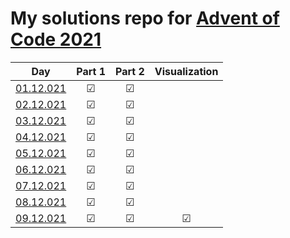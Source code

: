 # My solutions repo for [Advent of Code 2021](https://adventofcode.com/2021)

| Day | Part 1 | Part 2 | Visualization
| --- | :---: | :---: | :---: |
| [01.12.021](https://github.com/FabianKielmann/advent-of-code/tree/main/day_1) | ☑ | ☑ | |
| [02.12.021](https://github.com/FabianKielmann/advent-of-code/tree/main/day_2) | ☑ | ☑ | |
| [03.12.021](https://github.com/FabianKielmann/advent-of-code/tree/main/day_3) | ☑ | ☑ | |
| [04.12.021](https://github.com/FabianKielmann/advent-of-code/tree/main/day_4) | ☑ | ☑ | |
| [05.12.021](https://github.com/FabianKielmann/advent-of-code/tree/main/day_5) | ☑ | ☑ | |
| [06.12.021](https://github.com/FabianKielmann/advent-of-code/tree/main/day_6) | ☑ | ☑ | |
| [07.12.021](https://github.com/FabianKielmann/advent-of-code/tree/main/day_7) | ☑ | ☑ | |
| [08.12.021](https://github.com/FabianKielmann/advent-of-code/tree/main/day_8) | ☑ | ☑ | |
| [09.12.021](https://github.com/FabianKielmann/advent-of-code/tree/main/day_9) | ☑ | ☑ | ☑ |
